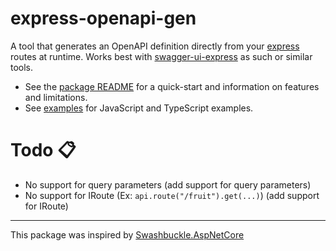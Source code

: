 express-openapi-gen
===================

A tool that generates an OpenAPI definition directly from your [express](https://github.com/expressjs/express) routes at runtime. Works best with [swagger-ui-express](https://github.com/scottie1984/swagger-ui-express) as such or similar tools.

- See the [package README](src/README.md) for a quick-start and information on features and limitations.
- See [examples](examples) for JavaScript and TypeScript examples.

# Todo 📋
- No support for query parameters (add support for query parameters)
- No support for IRoute (Ex: `api.route("/fruit").get(...)`) (add support for IRoute)

---

This package was inspired by [Swashbuckle.AspNetCore](https://github.com/domaindrivendev/Swashbuckle.AspNetCore)